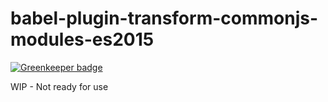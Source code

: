 # babel-plugin-transform-commonjs-modules-es2015

[![Greenkeeper badge](https://badges.greenkeeper.io/stealjs/babel-plugin-transform-commonjs-modules-es2015.svg)](https://greenkeeper.io/)

WIP - Not ready for use
